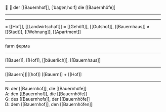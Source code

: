 🏡 🔵 der [[Bauernhof]], [ˈbaʊ̯ɐnˌhoːf]
die [[Bauernhöfe]]

---

---
= [[Hof]], [[Landwirtschaft]]
≈ [[Gehöft]], [[Gutshof]], [[Bauernhaus]]
≠ [[Stadt]], [[Wohnung]], [[Apartment]]

---
farm
ферма

---
[[Bauer]], [[Hof]], [[bäuerlich]], [[Bauernhaus]]

---
[[Bauern]]|[[hof]]
[[Bauern]] + [[Hof]]


---
N: der [[Bauernhof]], die [[Bauernhöfe]]  
A: den [[Bauernhof]], die [[Bauernhöfe]]  
G: des [[Bauernhofs]], der [[Bauernhöfe]]  
D: dem [[Bauernhof]], den [[Bauernhöfen]]
